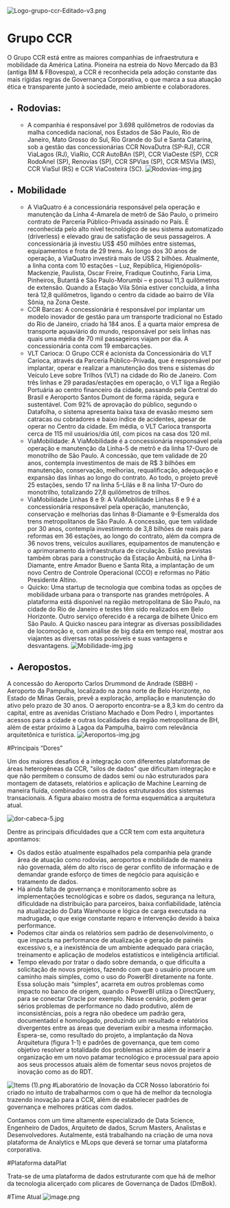 ![Logo-grupo-ccr-Editado-v3.png](/.attachments/Logo-grupo-ccr-Editado-v3-4731596d-bb67-40d8-aab1-fd17b1b6bda0.png)

# Grupo CCR
O Grupo CCR está entre as maiores companhias de infraestrutura e mobilidade da América Latina. Pioneira na estreia do Novo Mercado da B3 (antiga BM & FBovespa), a CCR é reconhecida pela adoção constante das mais rígidas regras de Governança Corporativa, o que marca a sua atuação ética e transparente junto à sociedade, meio ambiente e colaboradores.

- ## Rodovias:

  - A companhia é responsável por 3.698 quilômetros de rodovias da malha concedida nacional, nos Estados de São Paulo, Rio de Janeiro, Mato Grosso do Sul, Rio Grande do Sul e Santa Catarina, sob a gestão das concessionárias CCR NovaDutra (SP-RJ), CCR ViaLagos (RJ), ViaRio, CCR AutoBAn (SP), CCR ViaOeste (SP), CCR RodoAnel (SP), Renovias (SP), CCR SPVias (SP), CCR MSVia (MS), CCR ViaSul (RS) e CCR ViaCosteira (SC).
![Rodovias-img.jpg](/.attachments/Rodovias-img-835f686d-7245-4cd3-9ebf-392e6592b2d8.jpg)

- ## Mobilidade

  - A ViaQuatro é a concessionária responsável pela operação e manutenção da Linha 4-Amarela de metrô de São Paulo, o primeiro contrato de Parceria Público-Privada assinado no País. É reconhecida pelo alto nível tecnológico de seu sistema automatizado (driverless) e elevado grau de satisfação de seus passageiros. A concessionária já investiu US$ 450 milhões entre sistemas, equipamentos e frota de 29 trens. Ao longo dos 30 anos de operação, a ViaQuatro investirá mais de US$ 2 bilhões. Atualmente, a linha conta com 10 estações – Luz, República, Higienópolis-Mackenzie, Paulista, Oscar Freire, Fradique Coutinho, Faria Lima, Pinheiros, Butantã e São Paulo-Morumbi – e possui 11,3 quilômetros de extensão. Quando a Estação Vila Sônia estiver concluída, a linha terá 12,8 quilômetros, ligando o centro da cidade ao bairro de Vila Sônia, na Zona Oeste.
  - CCR Barcas: A concessionária é responsável por implantar um modelo inovador de gestão para um transporte tradicional no Estado do Rio de Janeiro, criado há 184 anos. É a quarta maior empresa de transporte aquaviário do mundo, responsável por seis linhas nas quais uma média de 70 mil passageiros viajam por dia. A concessionária conta com 19 embarcações.
  - VLT Carioca: O Grupo CCR é acionista da Concessionária do VLT Carioca, através da Parceria Público-Privada, que é responsável por implantar, operar e realizar a manutenção dos trens e sistemas do Veículo Leve sobre Trilhos (VLT) na cidade do Rio de Janeiro. Com três linhas e 29 paradas/estações em operação, o VLT liga a Região Portuária ao centro financeiro da cidade, passando pela Central do Brasil e Aeroporto Santos Dumont de forma rápida, segura e sustentável. Com 92% de aprovação do público, segundo o Datafolha, o sistema apresenta baixa taxa de evasão mesmo sem catracas ou cobradores e baixo índice de acidentes, apesar de operar no Centro da cidade. Em média, o VLT Carioca transporta cerca de 115 mil usuários/dia útil, com picos na casa dos 120 mil.
  - ViaMobilidade: A ViaMobilidade é a concessionária responsável pela operação e manutenção da Linha-5 de metrô e da linha 17-Ouro de monotrilho de São Paulo. A concessão, que tem validade de 20 anos, contempla investimentos de mais de R$ 3 bilhões em manutenção, conservação, melhorias, requalificação, adequação e expansão das linhas ao longo do contrato. Ao todo, o projeto prevê 25 estações, sendo 17 na linha 5-Lilás e 8 na linha 17-Ouro do monotrilho, totalizando 27,8 quilômetros de trilhos.
  - ViaMobilidade Linhas 8 e 9: A ViaMobilidade Linhas 8 e 9 é a concessionária responsável pela operação, manutenção, conservação e melhorias das linhas 8-Diamante e 9-Esmeralda dos trens metropolitanos de São Paulo. A concessão, que tem validade por 30 anos, contempla investimento de 3,8 bilhões de reais para reformas em 36 estações, ao longo do contrato, além da compra de 36 novos trens, veículos auxiliares, equipamentos de manutenção e o aprimoramento da infraestrutura de circulação. Estão previstas também obras para a construção da Estação Ambuitá, na Linha 8-Diamante, entre Amador Bueno e Santa Rita, a implantação de um novo Centro de Controle Operacional (CCO) e reformas no Pátio Presidente Altino.
  - Quicko: Uma startup de tecnologia que combina todas as opções de mobilidade urbana para o transporte nas grandes metrópoles. A plataforma está disponível na região metropolitana de São Paulo, na cidade do Rio de Janeiro e testes têm sido realizados em Belo Horizonte. Outro serviço oferecido é a recarga de bilhete Único em São Paulo. A Quicko nasceu para integrar as diversas possibilidades de locomoção e, com análise de big data em tempo real, mostrar aos viajantes as diversas rotas possíveis e suas vantagens e desvantagens.
![Mobilidade-img.jpg](/.attachments/Mobilidade-img-4eb324da-2fda-4476-ab48-a21ae567052a.jpg)
 - ## Aeropostos.

A concessão do Aeroporto Carlos Drummond de Andrade (SBBH) - Aeroporto da Pampulha, localizado na zona norte de Belo Horizonte, no Estado de Minas Gerais, prevê a exploração, ampliação e manutenção do ativo pelo prazo de 30 anos. O aeroporto encontra-se a 8,3 km do centro da capital, entre as avenidas Cristiano Machado e Dom Pedro I, importantes acessos para a cidade e outras localidades da região metropolitana de BH, além de estar próximo à Lagoa da Pampulha, bairro com relevância arquitetônica e turística.
![Aeroportos-img.jpg](/.attachments/Aeroportos-img-8f49c388-9c17-4e58-892a-146393977335.jpg)

#Principais  “Dores”

Um dos maiores desafios é a integração com diferentes plataformas de áreas heterogêneas da CCR, "silos de dados" que dificultam integração e que não permitem o consumo de dados semi ou não estruturados para montagem de datasets, relatórios e aplicação de Machine Learning de maneira fluída, combinados com os dados estruturados dos sistemas transacionais. A figura abaixo mostra de forma esquemática a arquitetura atual.

![dor-cabeca-5.jpg](/.attachments/dor-cabeca-5-32a5c382-c352-468f-8310-d03308dfb8e8.jpg)

Dentre as principais dificuldades que a CCR tem com esta arquitetura apontamos:
- Os dados estão atualmente espalhados pela companhia pela grande área de atuação como rodovias, aeroportos e mobilidade de maneira não governada, além do alto risco de gerar conflito de informação e de demandar grande esforço de times de negócio para aquisição e tratamento de dados.
- Há ainda falta de governança e monitoramento sobre as implementações tecnológicas e sobre os dados, segurança na leitura, dificuldade na distribuição para parceiros, baixa confiabilidade, latência na atualização do Data Warehouse e lógica de carga executada na madrugada, o que exige constante reparo e intervenção devido à baixa performance.
- Podemos citar ainda os relatórios sem padrão de desenvolvimento, o que impacta na performance de atualização e geração de painéis excessivo s, e a inexistência de um ambiente adequado para criação, treinamento e aplicação de modelos estatísticos e inteligência artificial.
- Tempo elevado por tratar o dado sobre demanda, o que dificulta a solicitação de novos projetos, fazendo com que o usuário procure um caminho mais simples, como o uso do PowerBI diretamente na fonte. Essa solução mais “simples”, acarreta em outros problemas como impacto no banco de origem, quando o PowerBI utiliza o DirectQuery, para se conectar Oracle por exemplo. Nesse cenário, podem gerar sérios problemas de performance no dado produtivo, além de inconsistências, pois a regra não obedece um padrão gera, documentadol e homologado, produzindo um resultado e relatórios divergentes entre as áreas que deveriam exibir a mesma informação.
Espera-se, como resultado do projeto, a implantação da Nova Arquitetura (figura 1-1) e padrões de governança, que tem como objetivo resolver a totalidade dos problemas acima além de inserir a organização em um novo patamar tecnológico e processual para apoio aos seus processos atuais além de fomentar seus novos projetos de inovação como as do RDT.


![Items (1).png](/.attachments/Items%20(1)-faebc3f0-742a-4517-80a8-62be2dbc4f5a.png)
#Laboratório de Inovação da CCR
Nosso laboratório foi criado no intuito de trabalharmos com o que há de melhor da tecnologia trazendo inovação para a CCR, além de estabelecer padrões de governança e melhores práticas com dados.

Contamos com um time altamente especializado de Data Science, Engenheiro de Dados, Arquiteto de dados, Scrum Masters, Analistas e Desenvolvedores. Autalmente, está trabalhando na criação de uma nova plataforma de Analytics e MLops que deverá se tornar uma plataforma corporativa.

#Plataforma dataPlat

Trata-se de uma plataforma de dados estruturante com que há de melhor da tecnologia alicerçado com plicares de Governança de Dados (DmBok).

#Time Atual
![image.png](/.attachments/image-57f61326-5459-403d-978c-2af12ca3ea4f.png)